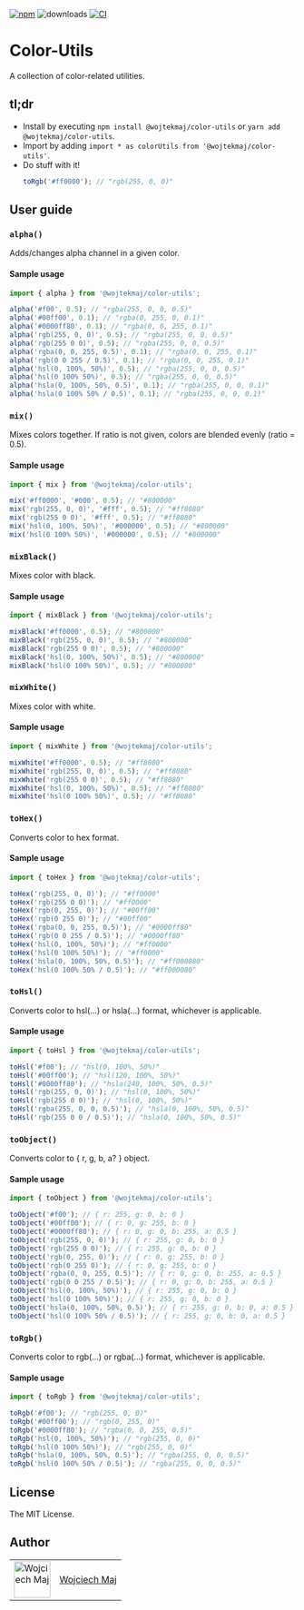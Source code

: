 [![npm](https://img.shields.io/npm/v/@wojtekmaj/color-utils.svg)](https://www.npmjs.com/package/@wojtekmaj/color-utils) ![downloads](https://img.shields.io/npm/dt/@wojtekmaj/color-utils.svg) [![CI](https://github.com/wojtekmaj/color-utils/actions/workflows/ci.yml/badge.svg)](https://github.com/wojtekmaj/color-utils/actions)

# Color-Utils

A collection of color-related utilities.

## tl;dr

- Install by executing `npm install @wojtekmaj/color-utils` or `yarn add @wojtekmaj/color-utils`.
- Import by adding `import * as colorUtils from '@wojtekmaj/color-utils'`.
- Do stuff with it!
  ```ts
  toRgb('#ff0000'); // "rgb(255, 0, 0)"
  ```

## User guide

### `alpha()`

Adds/changes alpha channel in a given color.

#### Sample usage

```ts
import { alpha } from '@wojtekmaj/color-utils';

alpha('#f00', 0.5); // "rgba(255, 0, 0, 0.5)"
alpha('#00ff00', 0.1); // "rgba(0, 255, 0, 0.1)"
alpha('#0000ff80', 0.1); // "rgba(0, 0, 255, 0.1)"
alpha('rgb(255, 0, 0)', 0.5); // "rgba(255, 0, 0, 0.5)"
alpha('rgb(255 0 0)', 0.5); // "rgba(255, 0, 0, 0.5)"
alpha('rgba(0, 0, 255, 0.5)', 0.1); // "rgba(0, 0, 255, 0.1)"
alpha('rgb(0 0 255 / 0.5)', 0.1); // "rgba(0, 0, 255, 0.1)"
alpha('hsl(0, 100%, 50%)', 0.5); // "rgba(255, 0, 0, 0.5)"
alpha('hsl(0 100% 50%)', 0.5); // "rgba(255, 0, 0, 0.5)"
alpha('hsla(0, 100%, 50%, 0.5)', 0.1); // "rgba(255, 0, 0, 0.1)"
alpha('hsla(0 100% 50% / 0.5)', 0.1); // "rgba(255, 0, 0, 0.1)"
```

### `mix()`

Mixes colors together. If ratio is not given, colors are blended evenly (ratio = 0.5).

#### Sample usage

```ts
import { mix } from '@wojtekmaj/color-utils';

mix('#ff0000', '#000', 0.5); // "#800000"
mix('rgb(255, 0, 0)', '#fff', 0.5); // "#ff8080"
mix('rgb(255 0 0)', '#fff', 0.5); // "#ff8080"
mix('hsl(0, 100%, 50%)', '#000000', 0.5); // "#800000"
mix('hsl(0 100% 50%)', '#000000', 0.5); // "#800000"
```

### `mixBlack()`

Mixes color with black.

#### Sample usage

```ts
import { mixBlack } from '@wojtekmaj/color-utils';

mixBlack('#ff0000', 0.5); // "#800000"
mixBlack('rgb(255, 0, 0)', 0.5); // "#800000"
mixBlack('rgb(255 0 0)', 0.5); // "#800000"
mixBlack('hsl(0, 100%, 50%)', 0.5); // "#800000"
mixBlack('hsl(0 100% 50%)', 0.5); // "#800000"
```

### `mixWhite()`

Mixes color with white.

#### Sample usage

```ts
import { mixWhite } from '@wojtekmaj/color-utils';

mixWhite('#ff0000', 0.5); // "#ff8080"
mixWhite('rgb(255, 0, 0)', 0.5); // "#ff8080"
mixWhite('rgb(255 0 0)', 0.5); // "#ff8080"
mixWhite('hsl(0, 100%, 50%)', 0.5); // "#ff8080"
mixWhite('hsl(0 100% 50%)', 0.5); // "#ff8080"
```

### `toHex()`

Converts color to hex format.

#### Sample usage

```ts
import { toHex } from '@wojtekmaj/color-utils';

toHex('rgb(255, 0, 0)'); // "#ff0000"
toHex('rgb(255 0 0)'); // "#ff0000"
toHex('rgb(0, 255, 0)'); // "#00ff00"
toHex('rgb(0 255 0)'); // "#00ff00"
toHex('rgba(0, 0, 255, 0.5)'); // "#0000ff80"
toHex('rgb(0 0 255 / 0.5)'); // "#0000ff80"
toHex('hsl(0, 100%, 50%)'); // "#ff0000"
toHex('hsl(0 100% 50%)'); // "#ff0000"
toHex('hsla(0, 100%, 50%, 0.5)'); // "#ff000080"
toHex('hsl(0 100% 50% / 0.5)'); // "#ff000080"
```

### `toHsl()`

Converts color to hsl(…) or hsla(…) format, whichever is applicable.

#### Sample usage

```ts
import { toHsl } from '@wojtekmaj/color-utils';

toHsl('#f00'); // "hsl(0, 100%, 50%)"
toHsl('#00ff00'); // "hsl(120, 100%, 50%)"
toHsl('#0000ff80'); // "hsla(240, 100%, 50%, 0.5)"
toHsl('rgb(255, 0, 0)'); // "hsl(0, 100%, 50%)"
toHsl('rgb(255 0 0)'); // "hsl(0, 100%, 50%)"
toHsl('rgba(255, 0, 0, 0.5)'); // "hsla(0, 100%, 50%, 0.5)"
toHsl('rgb(255 0 0 / 0.5)'); // "hsla(0, 100%, 50%, 0.5)"
```

### `toObject()`

Converts color to { r, g, b, a? } object.

#### Sample usage

```ts
import { toObject } from '@wojtekmaj/color-utils';

toObject('#f00'); // { r: 255, g: 0, b: 0 }
toObject('#00ff00'); // { r: 0, g: 255, b: 0 }
toObject('#0000ff80'); // { r: 0, g: 0, b: 255, a: 0.5 }
toObject('rgb(255, 0, 0)'); // { r: 255, g: 0, b: 0 }
toObject('rgb(255 0 0)'); // { r: 255, g: 0, b: 0 }
toObject('rgb(0, 255, 0)'); // { r: 0, g: 255, b: 0 }
toObject('rgb(0 255 0)'); // { r: 0, g: 255, b: 0 }
toObject('rgba(0, 0, 255, 0.5)'); // { r: 0, g: 0, b: 255, a: 0.5 }
toObject('rgb(0 0 255 / 0.5)'); // { r: 0, g: 0, b: 255, a: 0.5 }
toObject('hsl(0, 100%, 50%)'); // { r: 255, g: 0, b: 0 }
toObject('hsl(0 100% 50%)'); // { r: 255, g: 0, b: 0 }
toObject('hsla(0, 100%, 50%, 0.5)'); // { r: 255, g: 0, b: 0, a: 0.5 }
toObject('hsl(0 100% 50% / 0.5)'); // { r: 255, g: 0, b: 0, a: 0.5 }
```

### `toRgb()`

Converts color to rgb(…) or rgba(…) format, whichever is applicable.

#### Sample usage

```ts
import { toRgb } from '@wojtekmaj/color-utils';

toRgb('#f00'); // "rgb(255, 0, 0)"
toRgb('#00ff00'); // "rgb(0, 255, 0)"
toRgb('#0000ff80'); // "rgba(0, 0, 255, 0.5)"
toRgb('hsl(0, 100%, 50%)'); // "rgb(255, 0, 0)"
toRgb('hsl(0 100% 50%)'); // "rgb(255, 0, 0)"
toRgb('hsla(0, 100%, 50%, 0.5)'); // "rgba(255, 0, 0, 0.5)"
toRgb('hsl(0 100% 50% / 0.5)'); // "rgba(255, 0, 0, 0.5)"
```

## License

The MIT License.

## Author

<table>
  <tr>
    <td >
      <img src="https://avatars.githubusercontent.com/u/5426427?v=4&s=128" width="64" height="64" alt="Wojciech Maj">
    </td>
    <td>
      <a href="https://github.com/wojtekmaj">Wojciech Maj</a>
    </td>
  </tr>
</table>
